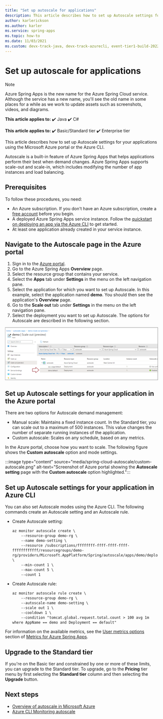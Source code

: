 ```yaml
---
title: "Set up autoscale for applications"
description: This article describes how to set up Autoscale settings for your applications using the Microsoft Azure portal or the Azure CLI.
author: karlerickson
ms.author: karler
ms.service: spring-apps
ms.topic: how-to
ms.date: 11/03/2021
ms.custom: devx-track-java, devx-track-azurecli, event-tier1-build-2022
---
```


# Set up autoscale for applications

> [!NOTE]
> Azure Spring Apps is the new name for the Azure Spring Cloud service. Although the service has a new name, you'll see the old name in some places for a while as we work to update assets such as screenshots, videos, and diagrams.

**This article applies to:** ✔️ Java ✔️ C#

**This article applies to:** ✔️ Basic/Standard tier ✔️ Enterprise tier

This article describes how to set up Autoscale settings for your applications using the Microsoft Azure portal or the Azure CLI.

Autoscale is a built-in feature of Azure Spring Apps that helps applications perform their best when demand changes. Azure Spring Apps supports scale-out and scale-in, which includes modifying the number of app instances and load balancing.

## Prerequisites

To follow these procedures, you need:

* An Azure subscription. If you don't have an Azure subscription, create a [free account](https://azure.microsoft.com/free/?WT.mc_id=A261C142F) before you begin.
* A deployed Azure Spring Apps service instance. Follow the [quickstart on deploying an app via the Azure CLI](./quickstart.md) to get started.
* At least one application already created in your service instance.

## Navigate to the Autoscale page in the Azure portal

1. Sign in to the [Azure portal](https://portal.azure.com/).
2. Go to the Azure Spring Apps **Overview** page.
3. Select the resource group that contains your service.
4. Select the **Apps** tab under **Settings** in the menu on the left navigation pane.
5. Select the application for which you want to set up Autoscale. In this example, select the application named **demo**. You should then see the application's **Overview** page.
6. Go to the **Scale out** tab under **Settings** in the menu on the left navigation pane.
7. Select the deployment you want to set up Autoscale. The options for Autoscale are described in the following section.

![Screenshot of Azure portal **Scale out** page with `demo/default` deployment indicated.](./media/spring-cloud-autoscale/autoscale-menu.png)

## Set up Autoscale settings for your application in the Azure portal

There are two options for Autoscale demand management:

* Manual scale: Maintains a fixed instance count. In the Standard tier, you can scale out to a maximum of 500 instances. This value changes the number of separate running instances of the application.
* Custom autoscale: Scales on any schedule, based on any metrics.

In the Azure portal, choose how you want to scale. The following figure shows the **Custom autoscale** option and mode settings.

:::image type="content" source="media/spring-cloud-autoscale/custom-autoscale.png" alt-text="Screenshot of Azure portal showing the **Autoscale setting** page with the **Custom autoscale** option highlighted.":::

## Set up Autoscale settings for your application in Azure CLI

You can also set Autoscale modes using the Azure CLI. The following commands create an Autoscale setting and an Autoscale rule.

* Create Autoscale setting:

   ```azurecli
   az monitor autoscale create \
       --resource-group demo-rg \
       --name demo-setting \
       --resource /subscriptions/ffffffff-ffff-ffff-ffff-ffffffffffff/resourcegroups/demo-rg/providers/Microsoft.AppPlatform/Spring/autoscale/apps/demo/deployments/default \
       --min-count 1 \
       --max-count 5 \
       --count 1
   ```

* Create Autoscale rule:

   ```azurecli
   az monitor autoscale rule create \
       --resource-group demo-rg \
       --autoscale-name demo-setting \
       --scale out 1 \
       --cooldown 1 \
       --condition "tomcat.global.request.total.count > 100 avg 1m where AppName == demo and Deployment == default"
   ```

For information on the available metrics, see the [User metrics options](./concept-metrics.md#user-metrics-options) section of [Metrics for Azure Spring Apps](./concept-metrics.md).

## Upgrade to the Standard tier

If you're on the Basic tier and constrained by one or more of these limits, you can upgrade to the Standard tier. To upgrade, go to the **Pricing** tier menu by first selecting the **Standard tier** column and then selecting the **Upgrade** button.

## Next steps

* [Overview of autoscale in Microsoft Azure](../azure-monitor/autoscale/autoscale-overview.md)
* [Azure CLI Monitoring autoscale](/cli/azure/monitor/autoscale)
